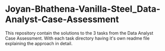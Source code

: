 # Joyan-Bhathena-Vanilla-Steel_Data-Analyst-Case-Assessment

This repository contain the solutions to the 3 tasks from the Data Analyst Case Assessment. With each task directory having it's own readme file explaining the approach in detail.

